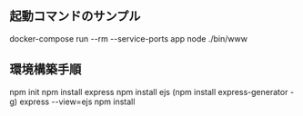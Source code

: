 ## 起動コマンドのサンプル
docker-compose run --rm --service-ports app node ./bin/www

## 環境構築手順
npm init
npm install express
npm install ejs
(npm install express-generator -g)
express --view=ejs
npm install